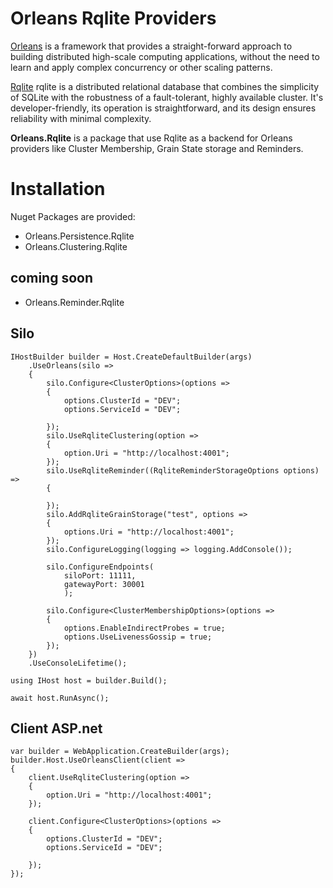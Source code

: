 
# Orleans Rqlite Providers
[Orleans](https://github.com/dotnet/orleans) is a framework that provides a straight-forward approach to building distributed high-scale computing applications, without the need to learn and apply complex concurrency or other scaling patterns. 

[Rqlite](https://www.Rqlite.io/) rqlite is a distributed relational database that combines the simplicity of SQLite with the robustness of a fault-tolerant, highly available cluster. It's developer-friendly, its operation is straightforward, and its design ensures reliability with minimal complexity.

**Orleans.Rqlite** is a package that use Rqlite as a backend for Orleans providers like Cluster Membership, Grain State storage and Reminders. 

# Installation 
Nuget Packages are provided:
- Orleans.Persistence.Rqlite
- Orleans.Clustering.Rqlite

## coming soon
- Orleans.Reminder.Rqlite


## Silo
```
IHostBuilder builder = Host.CreateDefaultBuilder(args)
    .UseOrleans(silo =>
    {
        silo.Configure<ClusterOptions>(options =>
        {
            options.ClusterId = "DEV";
            options.ServiceId = "DEV";

        });
        silo.UseRqliteClustering(option =>
        {
            option.Uri = "http://localhost:4001";
        });
        silo.UseRqliteReminder((RqliteReminderStorageOptions options) =>
        {

        });
        silo.AddRqliteGrainStorage("test", options =>
        {
            options.Uri = "http://localhost:4001";
        });
        silo.ConfigureLogging(logging => logging.AddConsole());

        silo.ConfigureEndpoints(
            siloPort: 11111,
            gatewayPort: 30001
            );

        silo.Configure<ClusterMembershipOptions>(options =>
        {
            options.EnableIndirectProbes = true;
            options.UseLivenessGossip = true;
        });
    })
    .UseConsoleLifetime();

using IHost host = builder.Build();

await host.RunAsync();
```

## Client ASP.net
```
var builder = WebApplication.CreateBuilder(args);
builder.Host.UseOrleansClient(client =>
{
    client.UseRqliteClustering(option =>
    {
        option.Uri = "http://localhost:4001";
    });

    client.Configure<ClusterOptions>(options =>
    {
        options.ClusterId = "DEV";
        options.ServiceId = "DEV";

    });
});

```
